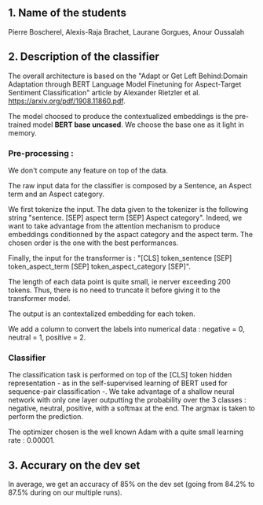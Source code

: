 ## 1. Name of the students

Pierre Boscherel, Alexis-Raja Brachet, Laurane Gorgues, Anour Oussalah

## 2. Description of the classifier

The overall architecture is based on the "Adapt or Get Left Behind:Domain Adaptation through BERT Language Model Finetuning for Aspect-Target Sentiment Classification" article by Alexander Rietzler et al. https://arxiv.org/pdf/1908.11860.pdf. 

The model choosed to produce the contextualized embeddings is the pre-trained model **BERT base uncased**. We choose the base one as it light in memory.

### Pre-processing :

We don't compute any feature on top of the data.

The raw input data for the classifier is composed by a Sentence, an Aspect term and an Aspect category. 

We first tokenize the input. The data given to the tokenizer is the following string "sentence. [SEP] aspect term [SEP] Aspect category". Indeed, we want to take advantage from the attention mechanism to produce embeddings conditionned by the aspact category and the aspect term. The chosen order is the one with the best performances.

Finally, the input for the transformer is : "[CLS] token_sentence [SEP] token_aspect_term [SEP] token_aspect_category [SEP]".

The length of each data point is quite small, ie nerver exceeding 200 tokens. Thus, there is no need to truncate it before giving it to the transformer model.

The output is an contextalized embedding for each token.
  
We add a column to convert the labels into numerical data : negative = 0, neutral = 1, positive = 2.

### Classifier

  The classification task is performed on top of the [CLS] token hidden representation - as in the self-supervised learning of BERT  used for sequence-pair classification -. We take advantage of a shallow neural network with only one layer outputting the probability over the 3 classes : negative, neutral, positive, with a softmax at the end. The argmax is taken to perform the prediction.
  
  The optimizer chosen is the well known Adam with a quite small learning rate : 0.00001.
 
 
 ## 3. Accurary on the dev set
 
 In average, we get an accuracy of 85% on the dev set (going from 84.2% to 87.5% during on our multiple runs).
  
